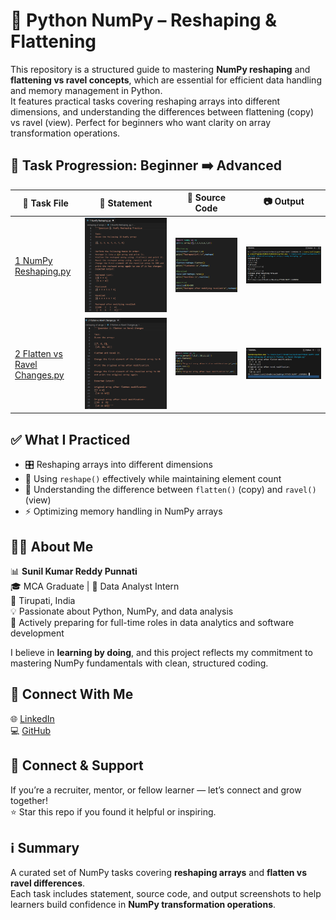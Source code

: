 # 🧵 Python NumPy – Reshaping & Flattening

This repository is a structured guide to mastering **NumPy reshaping** and **flattening vs ravel concepts**, which are essential for efficient data handling and memory management in Python.  
It features practical tasks covering reshaping arrays into different dimensions, and understanding the differences between flattening (copy) vs ravel (view). Perfect for beginners who want clarity on array transformation operations.

## 📂 Task Progression: Beginner ➡️ Advanced

| 🧪 Task File | 📄 Statement | 🧮 Source Code | 📷 Output |
|--------------|--------------|----------------|-----------|
[1 NumPy Reshaping.py](reshaping%20of%20arrays/1%20NumPy%20Reshaping.py) | ![📄 Statement](1%20NumPy%20Reshaping%20statement.png) | ![🧮 Source Code](1%20NumPy%20Reshaping%20sourcecode.png) | ![Output](1%20NumPy%20Reshaping%20output.png)  
[2 Flatten vs Ravel Changes.py](reshaping%20of%20arrays/2%20Flatten%20vs%20Ravel%20Changes.py) | ![📄 Statement](2%20Flatten%20vs%20Ravel%20Changes%20statement.py.png) |![🧮 Source Code](2%20Flatten%20vs%20Ravel%20Changes%20sourcecode%20.png) | ![Output](2%20Flatten%20vs%20Ravel%20Changes%20output.py.png)  

## ✅ What I Practiced
- 🎛️ Reshaping arrays into different dimensions  
- 🔄 Using `reshape()` effectively while maintaining element count  
- 🧩 Understanding the difference between `flatten()` (copy) and `ravel()` (view)  
- ⚡ Optimizing memory handling in NumPy arrays  

## 👨‍💻 About Me
📊 **Sunil Kumar Reddy Punnati**  
🎓 MCA Graduate | 💼 Data Analyst Intern  
📍 Tirupati, India  
💡 Passionate about Python, NumPy, and data analysis  
🚀 Actively preparing for full-time roles in data analytics and software development  

I believe in **learning by doing**, and this project reflects my commitment to mastering NumPy fundamentals with clean, structured coding.

## 🔗 Connect With Me
🌐 [LinkedIn](https://www.linkedin.com/in/sunil-kumar-reddy-punnati-a0a279308/)  
💻 [GitHub](https://github.com/sunilkumarreddypunnati)  

## 🙌 Connect & Support
If you’re a recruiter, mentor, or fellow learner — let’s connect and grow together!  
⭐ Star this repo if you found it helpful or inspiring.

## ℹ️ Summary
A curated set of NumPy tasks covering **reshaping arrays** and **flatten vs ravel differences**.  
Each task includes statement, source code, and output screenshots to help learners build confidence in **NumPy transformation operations**.
